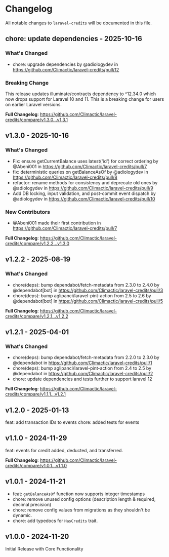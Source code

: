# Changelog

All notable changes to `laravel-credits` will be documented in this file.

## chore: update dependencies - 2025-10-16

### What's Changed

* chore: upgrade dependencies by @adiologydev in https://github.com/Climactic/laravel-credits/pull/12

### Breaking Change

This release updates illuminate/contracts dependency to ^12.34.0 which now drops support for Laravel 10 and 11. This is a breaking change for users on earlier Laravel versions.

**Full Changelog**: https://github.com/Climactic/laravel-credits/compare/v1.3.0...v1.3.1

## v1.3.0 - 2025-10-16

### What's Changed

* Fix: ensure getCurrentBalance uses latest('id') for correct ordering by @Abeni001 in https://github.com/Climactic/laravel-credits/pull/7
* fix: deterministic queries on getBalanceAsOf by @adiologydev in https://github.com/Climactic/laravel-credits/pull/8
* refactor: rename methods for consistency and deprecate old ones by @adiologydev in https://github.com/Climactic/laravel-credits/pull/9
* Add DB locking, input validation, and post-commit event dispatch by @adiologydev in https://github.com/Climactic/laravel-credits/pull/10

### New Contributors

* @Abeni001 made their first contribution in https://github.com/Climactic/laravel-credits/pull/7

**Full Changelog**: https://github.com/Climactic/laravel-credits/compare/v1.2.2...v1.3.0

## v1.2.2 - 2025-08-19

### What's Changed

* chore(deps): bump dependabot/fetch-metadata from 2.3.0 to 2.4.0 by @dependabot[bot] in https://github.com/Climactic/laravel-credits/pull/3
* chore(deps): bump aglipanci/laravel-pint-action from 2.5 to 2.6 by @dependabot[bot] in https://github.com/Climactic/laravel-credits/pull/5

**Full Changelog**: https://github.com/Climactic/laravel-credits/compare/v1.2.1...v1.2.2

## v1.2.1 - 2025-04-01

### What's Changed

* chore(deps): bump dependabot/fetch-metadata from 2.2.0 to 2.3.0 by @dependabot in https://github.com/Climactic/laravel-credits/pull/1
* chore(deps): bump aglipanci/laravel-pint-action from 2.4 to 2.5 by @dependabot in https://github.com/Climactic/laravel-credits/pull/2
* chore: update dependencies and tests further to support laravel 12

**Full Changelog**: https://github.com/Climactic/laravel-credits/compare/v1.1.1...v1.2.1

## v1.2.0 - 2025-01-13

feat: add transaction IDs to events
chore: added tests for events

## v1.1.0 - 2024-11-29

feat: events for credit added, deducted, and transferred.

**Full Changelog**: https://github.com/Climactic/laravel-credits/compare/v1.0.1...v1.1.0

## v1.0.1 - 2024-11-21

- feat: `getBalanceAsOf` function now supports integer timestamps
- chore: remove unused config options (description length & required, decimal precision)
- chore: remove config values from migrations as they shouldn't be dynamic.
- chore: add typedocs for `HasCredits` trait.

## v1.0.0 - 2024-11-20

Initial Release with Core Functionality
